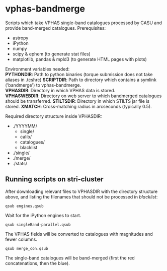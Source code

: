 # vphas-bandmerge

Scripts which take VPHAS single-band catalogues processed by CASU and provide band-merged catalogues.
Prerequisites:
* astropy
* iPython
* numpy
* scipy & ephem (to generate stat files)
* matplotlib, pandas & mpld3 (to generate HTML pages with plots)

Environment variables needed:  
**PYTHONDIR**: Path to python binaries (torque submission does not take aliases in .tcshrc)
**SCRIPTDIR**: Path to directory which contains a symlink ('bandmerge') to vphas-bandmerge.  
**VPHASDIR**: Directory in which VPHAS data is stored.  
**VPHASWEBDIR**: Directory on web server to which bandmerged catalogues should be transferred.
**STILTSDIR**: Directory in which STILTS jar file is stored.
**XMATCH**: Cross-matching radius in arcseconds (typically 0.5).

Required directory structure inside VPHASDIR:
* ./YYYYMM/
  * single/
  * calib/
  * catalogues/
  * blacklist
* ./single/
* ./merge/
* ./stats/

## Running scripts on stri-cluster

After downloading relevant files to VPHASDIR with the directory structure above, and listing the 
filenames that should not be processed in *blacklist*:

`qsub engines.qsub`

Wait for the iPython engines to start.
 
`qsub singleBand-parallel.qsub`

The VPHAS fields will be converted to catalogues with magnitudes and fewer columns.

`qsub merge_con.qsub`

The single-band catalogues will be band-merged (first the red concatenations, then the blue).




